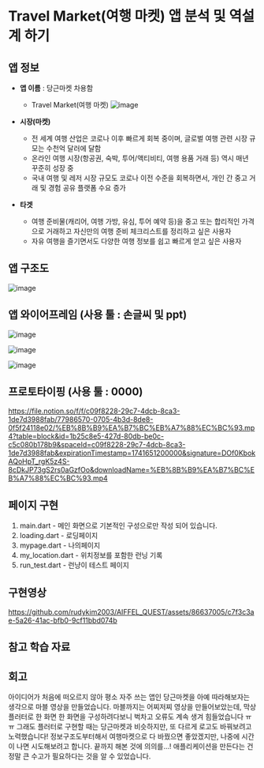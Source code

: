 # Travel Market(여행 마켓) 앱 분석 및 역설계 하기        

## 앱 정보

- **앱 이름** : 당근마켓 차용함

  - Travel Market(여행 마켓)
    ![image](https://github.com/user-attachments/assets/3d69e027-06e9-4e53-a6fe-054e70857901)


- **시장(마켓)**  

  - 전 세계 여행 산업은 코로나 이후 빠르게 회복 중이며, 글로벌 여행 관련 시장 규모는 수천억 달러에 달함
  - 온라인 여행 시장(항공권, 숙박, 투어/액티비티, 여행 용품 거래 등) 역시 매년 꾸준히 성장 중
  - 국내 여행 및 레저 시장 규모도 코로나 이전 수준을 회복하면서, 개인 간 중고 거래 및 경험 공유 플랫폼 수요 증가

- **타겟**  

  - 여행 준비물(캐리어, 여행 가방, 유심, 투어 예약 등)을 중고 또는 합리적인 가격으로 거래하고 자신만의 여행 준비 체크리스트를 정리하고 싶은 사용자
  - 자유 여행을 즐기면서도 다양한 여행 정보를 쉽고 빠르게 얻고 싶은 사용자



## 앱 구조도

![image](https://github.com/user-attachments/assets/274bf0ca-050c-4331-b95d-6d9066580750)



## 앱 와이어프레임 (사용 툴 : 손글씨 및 ppt)

![image](https://github.com/user-attachments/assets/3480670b-8c83-41fe-ad0f-08c455a05a07)

![image](https://github.com/user-attachments/assets/7f9fdc5c-9fa0-4c0d-b8a2-ae7b604986db)

![image](https://github.com/user-attachments/assets/c355db33-e556-4fde-99d5-c8be27092a36)



## 프로토타이핑 (사용 툴 : 0000)

https://file.notion.so/f/f/c09f8228-29c7-4dcb-8ca3-1de7d3988fab/77986570-0705-4b3d-8de8-0f5f24118e02/%EB%8B%B9%EA%B7%BC%EB%A7%88%EC%BC%93.mp4?table=block&id=1b25c8e5-427d-80db-be0c-c5c080b178b9&spaceId=c09f8228-29c7-4dcb-8ca3-1de7d3988fab&expirationTimestamp=1741651200000&signature=DOf0KbokAQoHpT_rgK5z4S-8cDkJP73gS2rs0aGzfOo&downloadName=%EB%8B%B9%EA%B7%BC%EB%A7%88%EC%BC%93.mp4


## 페이지 구현
1. main.dart - 메인 화면으로 기본적인 구성으로만 작성 되어 있습니다.
2. loading.dart - 로딩페이지
3. mypage.dart - 나의페이지
4. my_location.dart - 위치정보를 포함한 런닝 기록
5. run_test.dart - 런냥이 테스트 페이지



## 구현영상 
https://github.com/rudykim2003/AIFFEL_QUEST/assets/86637005/c7f3c3ae-5a26-41ac-bfb0-9cf11bbd074b




## 참고 학습 자료 


## 회고
아이디어가 처음에 떠오르지 않아 평소 자주 쓰는 앱인 당근마켓을 아예 따라해보자는 생각으로 마블 영상을 만들었습니다.
마블까지는 어찌저찌 영상을 만들어보았는데, 막상 플러터로 한 화면 한 화면을 구성하려다보니 벅차고 오류도 계속 생겨 힘들었습니다 ㅠㅠ 
그래도 플러터로 구현할 때는 당근마켓과 비슷하지만, 또 다르게 로고도 바꿔보려고 노력했습니다!
정보구조도부터해서 여행마켓으로 다 바꿨으면 좋았겠지만, 나중에 시간이 나면 시도해보려고 합니다. 끝까지 해본 것에 의의를...! 
애플리케이션을 만든다는 건 정말 큰 수고가 필요하다는 것을 알 수 있었습니다.
